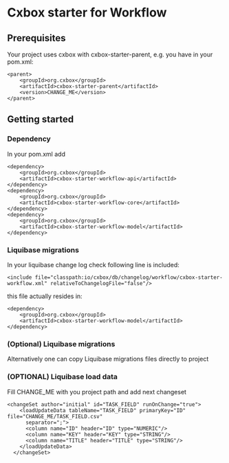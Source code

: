 # Cxbox starter for Workflow

## Prerequisites
Your project uses cxbox with cxbox-starter-parent, e.g. you have in your pom.xml:
```
<parent>
    <groupId>org.cxbox</groupId>
    <artifactId>cxbox-starter-parent</artifactId>
    <version>CHANGE_ME</version>
</parent>
```

## Getting started
### Dependency
In your pom.xml add
```
<dependency>
    <groupId>org.cxbox</groupId>
    <artifactId>cxbox-starter-workflow-api</artifactId>
</dependency>
<dependency>
    <groupId>org.cxbox</groupId>
    <artifactId>cxbox-starter-workflow-core</artifactId>
</dependency>
<dependency>
    <groupId>org.cxbox</groupId>
    <artifactId>cxbox-starter-workflow-model</artifactId>
</dependency>
```
### Liquibase migrations

In your liquibase change log check following line is included:

```
<include file="classpath:io/cxbox/db/changelog/workflow/cxbox-starter-workflow.xml" relativeToChangelogFile="false"/>
```

this file actually resides in:

```
<dependency>
    <groupId>org.cxbox</groupId>
    <artifactId>cxbox-starter-workflow-model</artifactId>
</dependency>
```
### (Optional) Liquibase migrations
Alternatively one can copy Liquibase migrations files directly to project

### (OPTIONAL) Liquibase load data
 Fill CHANGE_ME with you project path and add next changeset 
```
<changeSet author="initial" id="TASK_FIELD" runOnChange="true">
    <loadUpdateData tableName="TASK_FIELD" primaryKey="ID" file="CHANGE_ME/TASK_FIELD.csv"
      separator=";">
      <column name="ID" header="ID" type="NUMERIC"/>
      <column name="KEY" header="KEY" type="STRING"/>
      <column name="TITLE" header="TITLE" type="STRING"/>
    </loadUpdateData>
  </changeSet>
```




